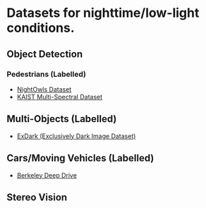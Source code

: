 # Datasets for nighttime/low-light conditions. 

## Object Detection
### Pedestrians (Labelled)
- [NightOwls Dataset](https://www.nightowls-dataset.org/)
- [KAIST Multi-Spectral Dataset](https://soonminhwang.github.io/rgbt-ped-detection/data/)

## Multi-Objects (Labelled)
- [ExDark (Exclusively Dark Image Dataset)](https://github.com/cs-chan/Exclusively-Dark-Image-Dataset)

## Cars/Moving Vehicles (Labelled)
- [Berkeley Deep Drive](https://bdd-data.berkeley.edu/)

## Stereo Vision
